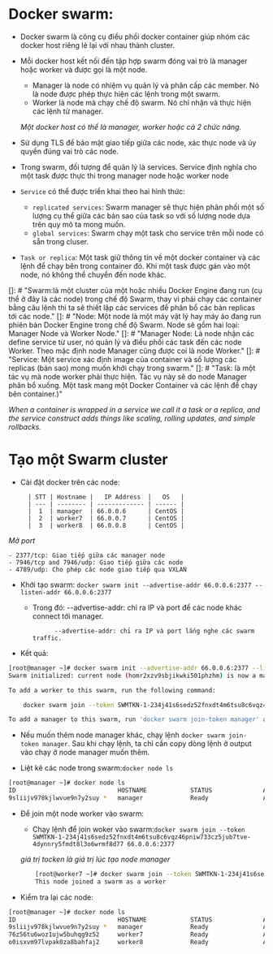 # Docker swarm:
 - Docker swarm là công cụ điều phối docker container giúp nhóm các docker host riêng lẻ lại với nhau thành cluster.
 - Mỗi docker host kết nối đến tập hợp swarm đóng vai trò là manager hoặc worker và được gọi là một node.
   - Manager là node có nhiệm vụ quản lý và phân cấp các member. Nó là node được phép thực hiện các lệnh trong một swarm.
   - Worker là node mà chạy chế độ swarm. Nó chỉ nhận và thực hiện các lệnh từ manager.

   *Một docker host có thể là manager, worker hoặc cả 2 chức năng.*
 - Sử dụng TLS để bảo mật giao tiếp giữa các node, xác thực node và ủy quyền đúng vai trò các node.
 - Trong swarm, đối tượng để quản lý là services. Service định nghĩa cho một task được thực thi trong manager node hoặc worker node
 - `Service` có thể được triển khai theo hai hình thức:
   - `replicated services`: Swarm manager sẽ thực hiện phân phối một số lượng cụ thể giữa các bản sao của task so với số lượng node dựa trên quy mô ta mong muốn.
   - `global services`: Swarm chạy một task cho service trên mỗi node có sẵn trong cluser.
 - `Task or replica`: Một task giữ thông tin về một docker container và các lệnh để chạy bên trong container đó. Khi một task được gán vào một node, nó không thể chuyển đến node khác.

[]: # "Swarm:là một cluster của một hoặc nhiều Docker Engine đang run (cụ thể ở đây là các node) trong chế độ Swarm, thay vì phải chạy các container bằng câu lệnh thì ta sẽ thiết lập các services để phân bổ các bản replicas tới các node."
[]: # "Node: Một node là một máy vật lý hay máy ảo đang run phiên bản Docker Engine trong chế độ Swarm. Node sẽ gồm hai loại: Manager Node và Worker Node."
[]: # "Manager Node: Là node nhận các define service từ user, nó quản lý và điều phối các task đến các node Worker. Theo mặc định node Manager cũng được coi là node Worker."
[]: # "Service: Một service xác định image của container và số lượng các replicas (bản sao) mong muốn khởi chạy trong swarm."
[]: # "Task: là một tác vụ mà node worker phải thực hiện. Tác vụ này sẽ do node Manager phân bổ xuống. Một task mang một Docker Container và các lệnh để chạy bên container.)"

*When a container is wrapped in a service we call it a task or a replica, and the service construct adds things like scaling, rolling updates, and simple rollbacks.*

# Tạo một Swarm cluster
- Cài đặt docker trên các node:

		| STT | Hostname |   IP Address  |   OS   |
        | --- | -------- | ------------- | ------ |
        |  1  | manager  | 66.0.0.6      | CentOS |
        |  2  | worker7  | 66.0.0.7      | CentOS |
        |  3  | worker8  | 66.0.0.8      | CentOS |

*Mở port*

	- 2377/tcp: Giao tiếp giữa các manager node
	- 7946/tcp and 7946/udp: Giao tiếp giữa các node
	- 4789/udp: Cho phép các node giao tiếp qua VXLAN
- Khởi tạo swarm: `docker swarm init --advertise-addr 66.0.0.6:2377 --listen-addr 66.0.0.6:2377`
	- Trong đó: --advertise-addr: chỉ ra IP và port để các node khác connect tới manager.

				--advertise-addr: chỉ ra IP và port lắng nghe các swarm traffic.

- Kết quả: 

```sh
[root@manager ~]# docker swarm init --advertise-addr 66.0.0.6:2377 --listen-addr 66.0.0.6:2377
Swarm initialized: current node (homr2xzv9sbjikwki501phzhm) is now a manager.

To add a worker to this swarm, run the following command:

    docker swarm join --token SWMTKN-1-234j41s6sedz52fnxdt4m6tsu8c6vqz46pniw733cz5jub7tve-4dynnry5fmdt8l3o6wrmf8d77 66.0.0.6:2377

To add a manager to this swarm, run 'docker swarm join-token manager' and follow the instructions.
```


- Nếu muốn thêm node manager khác, chạy lệnh `docker swarm join-token manager`. Sau khi chạy lệnh, ta chỉ cần copy dòng lệnh ở output vào chạy ở node manager muốn thêm.

- Liệt kê các node trong swarm:`docker node ls`

```sh
[root@manager ~]# docker node ls
ID                            HOSTNAME            STATUS              AVAILABILITY        MANAGER STATUS      ENGINE VERSION
9sliijv978kjlwvue9n7y2suy *   manager             Ready               Active              Leader              19.03.8
```

- Để join một node worker vào swarm:
	- Chạy lệnh để join woker vào swarm:`docker swarm join --token SWMTKN-1-234j41s6sedz52fnxdt4m6tsu8c6vqz46pniw733cz5jub7tve-4dynnry5fmdt8l3o6wrmf8d77 66.0.0.6:2377`

	*giá trị tocken là giá trị lúc tạo node manager*

	```sh
		[root@worker7 ~]# docker swarm join --token SWMTKN-1-234j41s6sedz52fnxdt4m6tsu8c6vqz46pniw733cz5jub7tve-4dynnry5fmdt8l3o6wrmf8d77 66.0.0.6:2377
		This node joined a swarm as a worker
	```

- Kiểm tra lại các node: 

```sh
[root@manager ~]# docker node ls
ID                            HOSTNAME            STATUS              AVAILABILITY        MANAGER STATUS      ENGINE VERSION
9sliijv978kjlwvue9n7y2suy *   manager             Ready               Active              Leader              19.03.8
76z56tu6woz1ujw5buhqg9z52     worker7             Ready               Active                                  19.03.8
o0isxvm97lvpak0za8bahfaj2     worker8             Ready               Active                                  19.03.8
```
